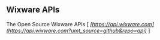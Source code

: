 ## Wixware APIs

The Open Source Wixware APIs 
[ *[https://api.wixware.com](https://api.wixware.com?umt_source=github&repo=api)* ]
